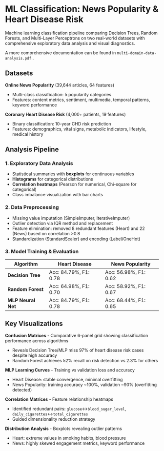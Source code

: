 # ML Classification: News Popularity & Heart Disease Risk

Machine learning classification pipeline comparing Decision Trees, Random Forests, and Multi-Layer Perceptrons on two real-world datasets with comprehensive exploratory data analysis and visual diagnostics.

A more comprehensive documentation can be found in `multi-domain-data-analysis.pdf` .
  
## Datasets

**Online News Popularity** (39,644 articles, 64 features)
- Multi-class classification: 5 popularity categories
- Features: content metrics, sentiment, multimedia, temporal patterns, keyword performance

**Coronary Heart Disease Risk** (4,000+ patients, 19 features)
- Binary classification: 10-year CHD risk prediction
- Features: demographics, vital signs, metabolic indicators, lifestyle, medical history

## Analysis Pipeline

### 1. Exploratory Data Analysis
- Statistical summaries with **boxplots** for continuous variables
- **Histograms** for categorical distributions
- **Correlation heatmaps** (Pearson for numerical, Chi-square for categorical)
- Class imbalance visualization with bar charts

### 2. Data Preprocessing
- Missing value imputation (SimpleImputer, IterativeImputer)
- Outlier detection via IQR method and replacement
- Feature elimination: removed 8 redundant features (Heart) and 22 (News) based on correlation >0.8
- Standardization (StandardScaler) and encoding (Label/OneHot)

### 3. Model Training & Evaluation

| Algorithm | Heart Disease | News Popularity |
|-----------|---------------|-----------------|
| **Decision Tree** | Acc: 84.79%, F1: 0.78 | Acc: 56.98%, F1: 0.62 |
| **Random Forest** | Acc: 64.98%, F1: 0.70 | Acc: 58.92%, F1: 0.67 |
| **MLP Neural Net** | Acc: 84.79%, F1: 0.78 | Acc: 68.44%, F1: 0.65 |

## Key Visualizations

**Confusion Matrices** - Comparative 6-panel grid showing classification performance across algorithms
- Reveals Decision Tree/MLP miss 97% of heart disease risk cases despite high accuracy
- Random Forest achieves 52% recall on risk detection vs 2.3% for others

**MLP Learning Curves** - Training vs validation loss and accuracy
- Heart Disease: stable convergence, minimal overfitting
- News Popularity: training accuracy ~100%, validation ~90% (overfitting detected)

**Correlation Matrices** - Feature relationship heatmaps
- Identified redundant pairs: `glucose`↔`blood_sugar_level`, `daily_cigarettes`↔`total_cigarettes`
- Guided dimensionality reduction strategy

**Distribution Analysis** - Boxplots revealing outlier patterns
- Heart: extreme values in smoking habits, blood pressure
- News: highly skewed engagement metrics, keyword performance
